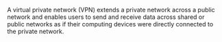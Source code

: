 A virtual private network (VPN) extends a private network across a public network and enables users to send and receive data across shared or public networks as if their computing devices were directly connected to the private network.
